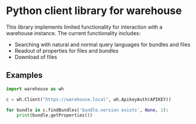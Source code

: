 # Python client library for warehouse

This library implements limited functionality for interaction with a warehouse instance. The current functionality includes:

* Searching with natural and normal query languages for bundles and files
* Readout of properties for files and bundles
* Download of files

## Examples


```python
import warehouse as wh

c = wh.Client("https://warehouse.local", wh.ApikeyAuth(APIKEY))

for bundle in c.findBundles('bundle.version exists', None, 1):
    print(bundle.getProperties())
```
